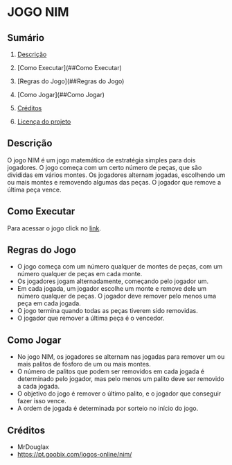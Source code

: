 # JOGO NIM

## Sumário

1. [Descrição](##Descrição)

2. [Como Executar](##Como Executar) 

3. [Regras do Jogo](##Regras do Jogo) 

4. [Como Jogar](##Como Jogar) 

5. [Créditos](##Créditos) 

6. [Licença do projeto](https://github.com/WagnerDuart/JOGO-NIM/blob/main/LISENSE) 



## Descrição
O jogo NIM é um jogo matemático de estratégia simples para dois jogadores. O jogo começa com um certo número de peças, que são divididas em vários montes. Os jogadores alternam jogadas, escolhendo um ou mais montes e removendo algumas das peças. O jogador que remove a última peça vence.

## Como Executar

Para acessar o jogo click no [link](https://ATIVIDADE-9.wagner-santos-d.repl.co). 


## Regras do Jogo

- O jogo começa com um número qualquer de montes de peças, com um número qualquer de peças em cada monte.
- Os jogadores jogam alternadamente, começando pelo jogador um.
- Em cada jogada, um jogador escolhe um monte e remove dele um número qualquer de peças. O jogador deve remover pelo menos uma peça em cada jogada.
- O jogo termina quando todas as peças tiverem sido removidas.
- O jogador que remover a última peça é o vencedor.


## Como Jogar

- No jogo NIM, os jogadores se alternam nas jogadas para remover um ou mais palitos de fósforo de um ou mais montes. 
- O número de palitos que podem ser removidos em cada jogada é determinado pelo jogador, mas pelo menos um palito deve ser removido a cada jogada.
- O objetivo do jogo é remover o último palito, e o jogador que conseguir fazer isso vence.
- A ordem de jogada é determinada por sorteio no início do jogo.

##  Créditos
- MrDouglax
- https://pt.goobix.com/jogos-online/nim/




